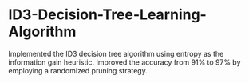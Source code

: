 # ID3-Decision-Tree-Learning-Algorithm
Implemented the ID3 decision tree algorithm using entropy as the information gain heuristic. Improved the accuracy from 91% to 97% by employing a randomized pruning strategy.
